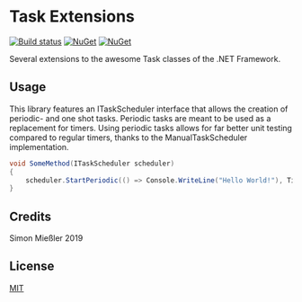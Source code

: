 # Task Extensions

[![Build status](https://ci.appveyor.com/api/projects/status/t70n74bkqoyf7ktc?svg=true)](https://ci.appveyor.com/project/Kittyfisto/system-threading-tasks-extensions)
[![NuGet](https://img.shields.io/nuget/dt/System.Threading.Extensions.svg)](http://nuget.org/packages/System.Threading.Extensions)
[![NuGet](https://img.shields.io/nuget/v/System.Threading.Extensions.svg)](http://nuget.org/packages/System.Threading.Extensions)

Several extensions to the awesome Task classes of the .NET Framework.

## Usage

This library features an ITaskScheduler interface that allows the creation of periodic- and one shot tasks.
Periodic tasks are meant to be used as a replacement for timers. Using periodic tasks allows for far better unit testing
compared to regular timers, thanks to the ManualTaskScheduler implementation.

```csharp
void SomeMethod(ITaskScheduler scheduler)
{
	scheduler.StartPeriodic(() => Console.WriteLine("Hello World!"), TimeSpan.FromSeconds(1));
}
```

## Credits

Simon Mießler 2019

## License

[MIT](http://opensource.org/licenses/MIT)
